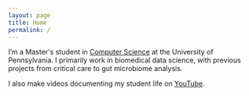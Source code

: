 ```yaml
---
layout: page
title: Home
permalink: /
---
```


I’m a Master's student in [Computer Science](https://online.seas.upenn.edu/degrees/mcit-online/) at the University of Pennsylvania. I primarily work in biomedical data science, with previous projects from critical care to gut microbiome analysis.

I also make videos documenting my student life on [YouTube](http://www.youtube.com/c/cedricvicera).
